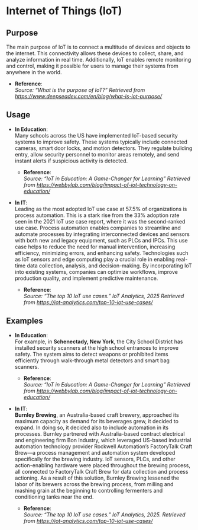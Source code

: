 
#  Internet of Things (IoT)

## Purpose
The main purpose of IoT is to connect a multitude of devices and objects to the internet. This connectivity allows these devices to collect, share, and analyze information in real time. Additionally, IoT enables remote monitoring and control, making it possible for users to manage their systems from anywhere in the world.

- **Reference**:  
  _Source: “What is the purpose of IoT?” Retrieved from https://www.deepseadev.com/en/blog/what-is-iot-purpose/_

## Usage
- **In Education**:  
Many schools across the US have implemented IoT-based security systems to improve safety. These systems typically include connected cameras, smart door locks, and motion detectors. They regulate building entry, allow security personnel to monitor areas remotely, and send instant alerts if suspicious activity is detected.


  - **Reference**:  
    _Source: “IoT in Education: A Game-Changer for Learning” Retrieved from https://webbylab.com/blog/impact-of-iot-technology-on-education/_

- **In IT**:  
 Leading as the most adopted IoT use case at 57.5% of organizations is process automation. This is a stark rise from the 33% adoption rate seen in the 2021 IoT use case report, where it was the second-ranked use case.
Process automation enables companies to streamline and automate processes by integrating interconnected devices and sensors with both new and legacy equipment, such as PLCs and IPCs. This use case helps to reduce the need for manual intervention, increasing efficiency, minimizing errors, and enhancing safety. Technologies such as IoT sensors and edge computing play a crucial role in enabling real-time data collection, analysis, and decision-making. By incorporating IoT into existing systems, companies can optimize workflows, improve production quality, and implement predictive maintenance.

  - **Reference**:  
    _Source: “The top 10 IoT use cases.” IoT Analytics, 2025 Retrieved from https://iot-analytics.com/top-10-iot-use-cases/_



## Examples

- **In Education**:  
  For example, in **Schenectady, New York**, the City School District has installed security scanners at the high school entrances to improve safety. The system aims to detect weapons or prohibited items efficiently through walk-through metal detectors and smart bag scanners.

  - **Reference**:  
    _Source: “IoT in Education: A Game-Changer for Learning” Retrieved from https://webbylab.com/blog/impact-of-iot-technology-on-education/_

- **In IT**:  
  **Burnley Brewing**, an Australia-based craft brewery, approached its maximum capacity as demand for its beverages grew, it decided to expand. In doing so, it decided also to include automation in its processes. Burnley partnered with Australia-based contract electrical and engineering firm Bon Industry, which leveraged US-based industrial automation technology provider Rockwell Automation’s FactoryTalk Craft Brew—a process management and automation system developed specifically for the brewing industry. IoT sensors, PLCs, and other action-enabling hardware were placed throughout the brewing process, all connected to FactoryTalk Craft Brew for data collection and process actioning. As a result of this solution, Burnley Brewing lessened the labor of its brewers across the brewing process, from milling and mashing grain at the beginning to controlling fermenters and conditioning tanks near the end.

  - **Reference**:  
    _Source: “The top 10 IoT use cases.” IoT Analytics, 2025. Retrieved from https://iot-analytics.com/top-10-iot-use-cases/_
